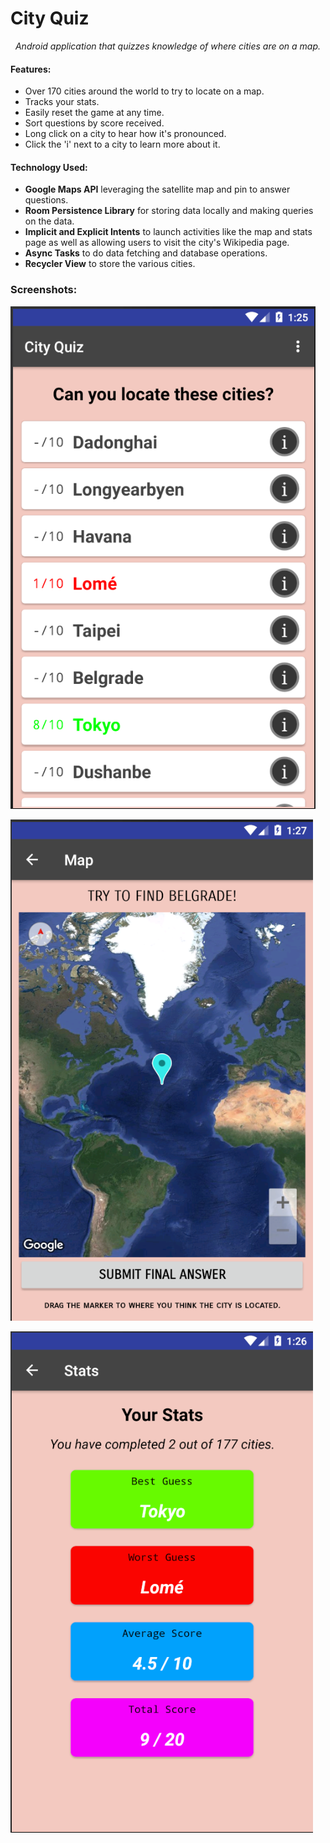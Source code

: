 # City Quiz

<i><center>
Android application that quizzes knowledge of where cities are on a map.
</center></i>

#### Features:
- Over 170 cities around the world to try to locate on a map.
- Tracks your stats.
- Easily reset the game at any time.
- Sort questions by score received.
- Long click on a city to hear how it's pronounced.
- Click the 'i' next to a city to learn more about it.

#### Technology Used:
- **Google Maps API** leveraging the satellite map and pin to answer questions.
- **Room Persistence Library** for storing data locally and making queries on the data.
- **Implicit and Explicit Intents** to launch activities like the map and stats page as well as allowing users to visit the city's Wikipedia page.
- **Async Tasks** to do data fetching and database operations.
- **Recycler View** to store the various cities.

### Screenshots:
![Main Activity](pics/main.png)

![Map Activity](pics/map.png)

![Stats Activity](pics/stats.png)
